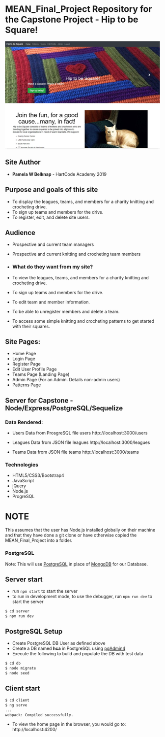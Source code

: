 # MEAN_Final_Project Repository for the Capstone Project - Hip to be Square!

![IndexPage](client/src/assets/img/sitescreenshot.jpg?raw=true "IndexPage")

## Site Author
* **Pamela W Belknap** - HartCode Academy 2019

## Purpose and goals of this site
- To display the leagues, teams, and members for a charity knitting and crocheting drive.
- To sign up teams and members for the drive.
- To register, edit, and delete site users. 

## Audience
- Prospective and current team managers
- Prospective and current knitting and crocheting team members  

- ### What do they want from my site?
- To view the leagues, teams, and members for a charity knitting and crocheting drive.
- To sign up teams and members for the drive.
- To edit team and member information.
- To be able to unregister members and delete a team.
- To access some simple knitting and crocheting patterns to get started with their squares.

## Site Pages:
- Home Page
- Login Page
- Register Page
- Edit User Profile Page
- Teams Page (Landing Page)
- Admin Page (For an Admin.  Details non-admin users)
- Patterns Page

## Server for Capstone - Node/Express/PostgreSQL/Sequelize

### Data Rendered:

- Users Data from ProsgreSQL file users
http://localhost:3000/users

- Leagues Data from JSON file leagues
http://localhost:3000/leagues

- Teams Data from JSON file teams
http://localhost:3000/teams

### Technologies
- HTML5/CSS3/Bootstrap4
- JavaScript
- jQuery
- Node.js
- ProgreSQL

# NOTE
This assumes that the user has Node.js installed globally on their machine and that they have done a git clone or have otherwise copied the MEAN_Final_Project into a folder.

### PostgreSQL

Note: This will use [PostgreSQL](https://www.postgresql.org/) in place of [MongoDB](https://www.mongodb.com/) for our Database. 

## Server start
+ run ```npm start``` to start the server
+ to run in development mode, to use the debugger, run ```npm run dev``` to start the server

```
$ cd server
$ npm run dev 
```

## PostgreSQL Setup
+ Create PostgreSQL DB User as defined above
+ Create a DB named **hca** in PostgreSQL using [pgAdmin4](http://127.0.0.1:49799/browser/)
+ Execute the following to build and populate the DB with test data
```
$ cd db
$ node migrate
$ node seed
```

## Client start

```
$ cd client
$ ng serve
...
webpack: Compiled successfully.
```
- To view the home page in the browser, you would go to:
http://localhost:4200/



